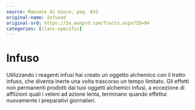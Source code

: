 ```yaml
---
source: Manuale di Gioco, pag. 633
original-name: Infused
original-srd: https://2e.aonprd.com/Traits.aspx?ID=94
categories: [class-specific]
---
```


# Infuso

Utilizzando i reagenti infusi hai creato un oggetto alchemico con il tratto
infuso, che diventa inerte una volta trascorso un tempo limitato. Gli effetti
non permanenti prodotti dai tuoi oggetti alchemici infusi, a eccezione di
afflizioni quali i veleni ad azione lenta, terminano quando effettui nuovamente
i preparativi giornalieri.
